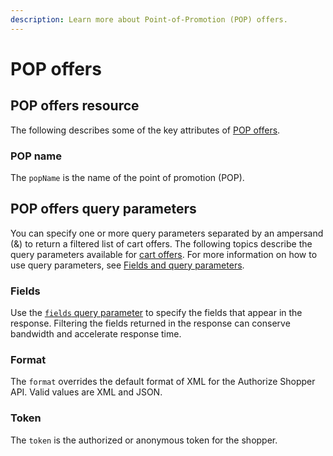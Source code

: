 ```yaml
---
description: Learn more about Point-of-Promotion (POP) offers.
---
```


# POP offers

## POP offers resource

The following describes some of the key attributes of [POP offers](https://www.digitalriver.com/docs/commerce-shopper-api/#tag/Cart-Offers).

### POP name

The `popName` is the name of the point of promotion (POP).

## POP offers query parameters

You can specify one or more query parameters separated by an ampersand (&) to return a filtered list of cart offers. The following topics describe the query parameters available for [cart offers](https://www.digitalriver.com/docs/commerce-shopper-api/#tag/Cart-Offers). For more information on how to use query parameters, see [Fields and query parameters](../../../common-shoppers-and-admin-apis-reference/fields-and-expand-query-parameters.md).

### Fields

Use the [`fields` query parameter](../../../common-shoppers-and-admin-apis-reference/fields-and-expand-query-parameters.md#fields-query-parameter) to specify the fields that appear in the response. Filtering the fields returned in the response can conserve bandwidth and accelerate response time.&#x20;

### Format

The `format` overrides the default format of XML for the Authorize Shopper API. Valid values are XML and JSON.

### Token

The `token` is the authorized or anonymous token for the shopper.
